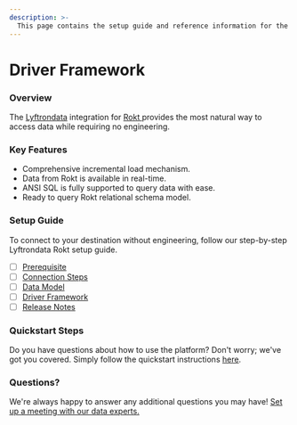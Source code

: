 ```yaml
---
description: >-
  This page contains the setup guide and reference information for the Rokt source connector.
---
```


# Driver Framework

### Overview

The [Lyftrondata](https://www.lyftrondata.com/) integration for [Rokt](https://www.lyftrondata.com/integration/rokt/)[ ](https://www.lyftrondata.com/integration/rokt/)provides the most natural way to access data while requiring no engineering.

### Key Features

* Comprehensive incremental load mechanism.
* Data from Rokt is available in real-time.&#x20;
* ANSI SQL is fully supported to query data with ease.
* Ready to query Rokt relational schema model.

### Setup Guide

To connect to your destination without engineering, follow our step-by-step Lyftrondata Rokt setup guide.

* [ ] [Prerequisite](../../marketing-analytics/rokt/prerequisite.md)
* [ ] [Connection Steps](../../marketing-analytics/rokt/connection-steps.md)
* [ ] [Data Model](../../marketing-analytics/rokt/data-model/)
* [ ] [Driver Framework](../../marketing-analytics/rokt/driver-framework/)
* [ ] [Release Notes](../../marketing-analytics/rokt/release-notes.md)

### Quickstart Steps

Do you have questions about how to use the platform? Don't worry; we've got you covered. Simply follow the quickstart instructions [here](../../../quickstart-steps.md).

### Questions? <a href="#questions" id="questions"></a>

We're always happy to answer any additional questions you may have! [Set up a meeting with our data experts.](https://www.lyftrondata.com/book-a-meeting/)


